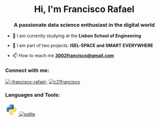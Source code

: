 <h1 align="center">Hi, I'm Francisco Rafael</h1>
<h3 align="center">A passionate data science enthusiast in the digital world</h3>

- 🔭 I am currently studying at the **Lisbon School of Engineering**

- 🌱 I am part of two projects: **ISEL-SPACE and SMART EVERYWHERE**

- 📫 How to reach me **3002francisco@gmail.com**

<h3 align="left">Connect with me:</h3>
<p align="left">
<a href="https://linkedin.com/in/-francisco-rafael-" target="blank"><img align="center" src="https://raw.githubusercontent.com/rahuldkjain/github-profile-readme-generator/master/src/images/icons/Social/linked-in-alt.svg" alt="-francisco-rafael-" height="30" width="40" /></a>
<a href="https://instagram.com/c21francisco" target="blank"><img align="center" src="https://raw.githubusercontent.com/rahuldkjain/github-profile-readme-generator/master/src/images/icons/Social/instagram.svg" alt="c21francisco" height="30" width="40" /></a>
</p>

<h3 align="left">Languages and Tools:</h3>
<p align="left"> <a href="https://www.python.org" target="_blank" rel="noreferrer"> <img src="https://raw.githubusercontent.com/devicons/devicon/master/icons/python/python-original.svg" alt="python" width="40" height="40"/> </a> <a href="https://www.sqlite.org/" target="_blank" rel="noreferrer"> <img src="https://www.vectorlogo.zone/logos/sqlite/sqlite-icon.svg" alt="sqlite" width="40" height="40"/> </a> </p>

<!---
diavalboy/diavalboy is a ✨ special ✨ repository because its `README.md` (this file) appears on your GitHub profile.
You can click the Preview link to take a look at your changes.
--->
